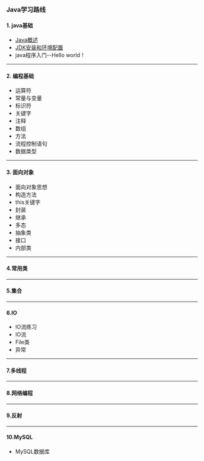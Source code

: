 ### Java学习路线

#### 1. java基础
* [Java概述](https://github.com/Hi-world-DF/Java_Test1/blob/master/java_base_%E5%9F%BA%E7%A1%80%E6%A6%82%E5%BF%B5.md)
* [JDK安装和环境配置](https://www.runoob.com/java/java-environment-setup.html#win-install)
* java程序入门--Hello world！
* ***
#### 2. 编程基础
* 运算符
* 常量与变量
* 标识符
* 关键字
* 注释  
* 数组
* 方法
* 流程控制语句
* 数据类型
* ****
#### 3. 面向对象
* 面向对象思想
* 构造方法
* this关键字
* 封装
* 继承
* 多态
* 抽象类
* 接口
* 内部类
* ****
#### 4.常用类
* ****
#### 5.集合
* ****
#### 6.IO
* IO流练习
* IO流
* File类
* 异常
* ****
#### 7.多线程
* ****
#### 8.网络编程
* ****
#### 9.反射
* ****
#### 10.MySQL
* MySQL数据库
